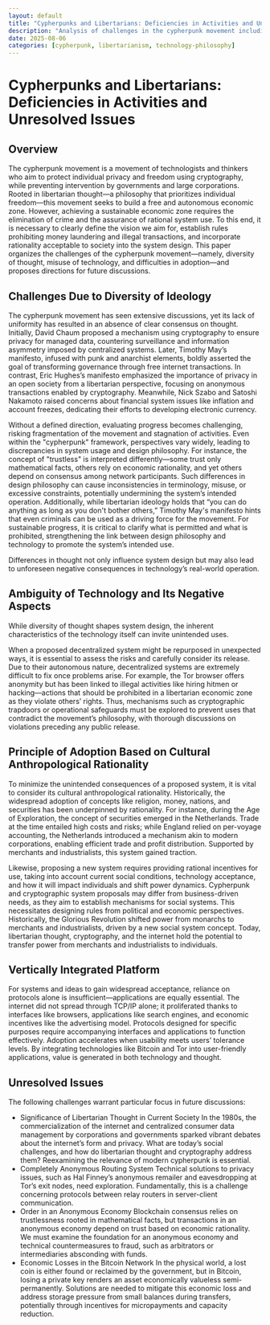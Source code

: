```yaml
---
layout: default
title: "Cypherpunks and Libertarians: Deficiencies in Activities and Unresolved Issues"
description: "Analysis of challenges in the cypherpunk movement including diversity of thought, misuse of technology, and difficulties in adoption."
date: 2025-08-06
categories: [cypherpunk, libertarianism, technology-philosophy]
---
```


# Cypherpunks and Libertarians: Deficiencies in Activities and Unresolved Issues

## Overview

The cypherpunk movement is a movement of technologists and thinkers who aim to protect individual privacy and freedom using cryptography, while preventing intervention by governments and large corporations. Rooted in libertarian thought—a philosophy that prioritizes individual freedom—this movement seeks to build a free and autonomous economic zone. However, achieving a sustainable economic zone requires the elimination of crime and the assurance of rational system use. To this end, it is necessary to clearly define the vision we aim for, establish rules prohibiting money laundering and illegal transactions, and incorporate rationality acceptable to society into the system design. This paper organizes the challenges of the cypherpunk movement—namely, diversity of thought, misuse of technology, and difficulties in adoption—and proposes directions for future discussions.

## Challenges Due to Diversity of Ideology

The cypherpunk movement has seen extensive discussions, yet its lack of uniformity has resulted in an absence of clear consensus on thought. Initially, David Chaum proposed a mechanism using cryptography to ensure privacy for managed data, countering surveillance and information asymmetry imposed by centralized systems. Later, Timothy May’s manifesto, infused with punk and anarchist elements, boldly asserted the goal of transforming governance through free internet transactions. In contrast, Eric Hughes’s manifesto emphasized the importance of privacy in an open society from a libertarian perspective, focusing on anonymous transactions enabled by cryptography. Meanwhile, Nick Szabo and Satoshi Nakamoto raised concerns about financial system issues like inflation and account freezes, dedicating their efforts to developing electronic currency.

Without a defined direction, evaluating progress becomes challenging, risking fragmentation of the movement and stagnation of activities. Even within the "cypherpunk" framework, perspectives vary widely, leading to discrepancies in system usage and design philosophy. For instance, the concept of "trustless" is interpreted differently—some trust only mathematical facts, others rely on economic rationality, and yet others depend on consensus among network participants. Such differences in design philosophy can cause inconsistencies in terminology, misuse, or excessive constraints, potentially undermining the system’s intended operation. Additionally, while libertarian ideology holds that “you can do anything as long as you don't bother others,” Timothy May's manifesto hints that even criminals can be used as a driving force for the movement. For sustainable progress, it is critical to clarify what is permitted and what is prohibited, strengthening the link between design philosophy and technology to promote the system’s intended use.

Differences in thought not only influence system design but may also lead to unforeseen negative consequences in technology’s real-world operation.

## Ambiguity of Technology and Its Negative Aspects

While diversity of thought shapes system design, the inherent characteristics of the technology itself can invite unintended uses.

When a proposed decentralized system might be repurposed in unexpected ways, it is essential to assess the risks and carefully consider its release. Due to their autonomous nature, decentralized systems are extremely difficult to fix once problems arise. For example, the Tor browser offers anonymity but has been linked to illegal activities like hiring hitmen or hacking—actions that should be prohibited in a libertarian economic zone as they violate others’ rights. Thus, mechanisms such as cryptographic trapdoors or operational safeguards must be explored to prevent uses that contradict the movement’s philosophy, with thorough discussions on violations preceding any public release.

## Principle of Adoption Based on Cultural Anthropological Rationality

To minimize the unintended consequences of a proposed system, it is vital to consider its cultural anthropological rationality. Historically, the widespread adoption of concepts like religion, money, nations, and securities has been underpinned by rationality. For instance, during the Age of Exploration, the concept of securities emerged in the Netherlands. Trade at the time entailed high costs and risks; while England relied on per-voyage accounting, the Netherlands introduced a mechanism akin to modern corporations, enabling efficient trade and profit distribution. Supported by merchants and industrialists, this system gained traction.

Likewise, proposing a new system requires providing rational incentives for use, taking into account current social conditions, technology acceptance, and how it will impact individuals and shift power dynamics. Cypherpunk and cryptographic system proposals may differ from business-driven needs, as they aim to establish mechanisms for social systems. This necessitates designing rules from political and economic perspectives. Historically, the Glorious Revolution shifted power from monarchs to merchants and industrialists, driven by a new social system concept. Today, libertarian thought, cryptography, and the internet hold the potential to transfer power from merchants and industrialists to individuals.

## Vertically Integrated Platform

For systems and ideas to gain widespread acceptance, reliance on protocols alone is insufficient—applications are equally essential. The internet did not spread through TCP/IP alone; it proliferated thanks to interfaces like browsers, applications like search engines, and economic incentives like the advertising model. Protocols designed for specific purposes require accompanying interfaces and applications to function effectively. Adoption accelerates when usability meets users’ tolerance levels. By integrating technologies like Bitcoin and Tor into user-friendly applications, value is generated in both technology and thought.

## Unresolved Issues

The following challenges warrant particular focus in future discussions:

- Significance of Libertarian Thought in Current Society
In the 1980s, the commercialization of the internet and centralized consumer data management by corporations and governments sparked vibrant debates about the internet’s form and privacy. What are today’s social challenges, and how do libertarian thought and cryptography address them? Reexamining the relevance of modern cypherpunk is essential.
- Completely Anonymous Routing System
Technical solutions to privacy issues, such as Hal Finney’s anonymous remailer and eavesdropping at Tor’s exit nodes, need exploration. Fundamentally, this is a challenge concerning protocols between relay routers in server-client communication.
- Order in an Anonymous Economy
Blockchain consensus relies on trustlessness rooted in mathematical facts, but transactions in an anonymous economy depend on trust based on economic rationality. We must examine the foundation for an anonymous economy and technical countermeasures to fraud, such as arbitrators or intermediaries absconding with funds.
- Economic Losses in the Bitcoin Network
In the physical world, a lost coin is either found or reclaimed by the government, but in Bitcoin, losing a private key renders an asset economically valueless semi-permanently. Solutions are needed to mitigate this economic loss and address storage pressure from small balances during transfers, potentially through incentives for micropayments and capacity reduction.
